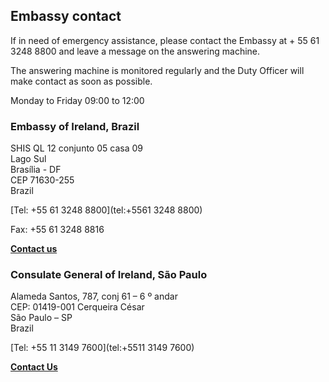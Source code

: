 ## Embassy contact

If in need of emergency assistance, please contact the Embassy at + 55 61 3248 8800 and leave a message on the answering machine.

The answering machine is monitored regularly and the Duty Officer will make contact as soon as possible.

Monday to Friday 09:00 to 12:00

### Embassy of Ireland, Brazil

SHIS QL 12 conjunto 05 casa 09   
Lago Sul   
Brasília - DF   
CEP 71630-255   
Brazil

[Tel: +55 61 3248 8800](tel:+5561 3248 8800)

Fax: +55 61 3248 8816

[**Contact us**](/en/brazil/brasilia/contact/)

### Consulate General of Ireland, São Paulo

Alameda Santos, 787, conj 61 – 6 º andar   
CEP: 01419-001 Cerqueira César   
São Paulo – SP   
Brazil

[Tel: +55 11 3149 7600](tel:+5511 3149 7600)

[**Contact Us**](/en/brazil/saopaulo/contact/)